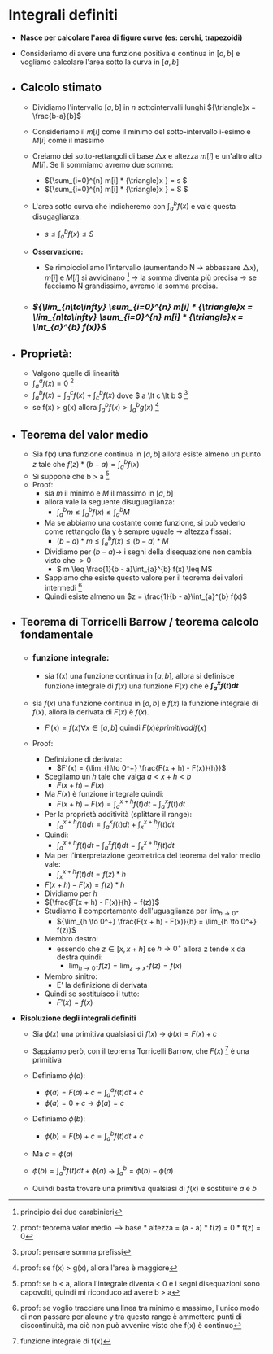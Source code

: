 # Integrali definiti

- **Nasce per calcolare l'area di figure curve (es: cerchi, trapezoidi)**

- Consideriamo di avere una funzione positiva e continua in $[a, b]$ e vogliamo calcolare l'area sotto la curva in $[a, b]$

- ## **Calcolo stimato**
    - Dividiamo l'intervallo $[a, b]$ in $n$ sottointervalli lunghi ${\triangle}x = \frac{b-a}{b}$   
    - Consideriamo il $m[i]$ come il minimo del sotto-intervallo i-esimo e $M[i]$ come il massimo
    - Creiamo dei sotto-rettangoli di base ${\triangle}x$ e altezza $m[i]$ e un'altro alto $M[i]$. Se li sommiamo avremo due somme:
        - ${\sum_{i=0}^{n} m[i] * {\triangle}x } = s $     
        - ${\sum_{i=0}^{n} m[i] * {\triangle}x } = S $ 
    - L'area sotto curva che indicheremo con ${\int_{a}^{b} f(x)}$ e vale questa disugaglianza:
        - ${s \leq {\int_{a}^{b} f(x)} \leq S}$

    - **Osservazione:**
        - Se rimpiccioliamo l'intervallo (aumentando N ${\to}$ abbassare ${{\triangle}x}$), $m[i]$ e $M[i]$ si avvicinano [^1] ${\to}$ la somma diventa più precisa ${\to}$ se facciamo N grandissimo, avremo la somma precisa.

    - ### ***${\lim_{n\to\infty} \sum_{i=0}^{n} m[i] * {\triangle}x = \lim_{n\to\infty} \sum_{i=0}^{n} m[i] * {\triangle}x = \int_{a}^{b} f(x)}$***

- ## **Proprietà**:
    - Valgono quelle di linearità
    - $\int_{a}^{a} f(x) = 0$ [^2] 
    - $\int_{a}^{b} f(x) = \int_{a}^{c} f(x) + \int_{c}^{b} f(x)$  dove $ a \lt c \lt b $ [^3]
    - se f(x) > g(x) allora $\int_{a}^{b} f(x) \gt  \int_{a}^{b} g(x)$ [^4]

- ## **Teorema del valor medio**
    - Sia f(x) una funzione continua in $[a, b]$ allora esiste almeno un punto $z$ tale che $f(z) * (b - a) = \int_{a}^{b} f(x)$
    - Si suppone che b > a [^5]
    - Proof:
        - sia $m$ il minimo e $M$ il massimo in $[a, b]$
        - allora vale la seguente disuguaglianza:
            - $\int_{a}^{b} m \leq \int_{a}^{b} f(x) \leq \int_{a}^{b} M$
        - Ma se abbiamo una costante come funzione, si può vederlo come rettangolo (la y è sempre uguale ${\to}$ altezza fissa):
            - $(b - a) * m \leq \int_{a}^{b} f(x) \leq (b - a) * M$
        - Dividiamo per $(b - a) \to$ i segni della disequazione non cambia visto che $\gt 0$
            - $ m \leq \frac{1}{b - a}\int_{a}^{b} f(x) \leq M$
        - Sappiamo che esiste questo valore per il teorema dei valori intermedi [^6]
        - Quindi esiste almeno un $z = \frac{1}{b - a}\int_{a}^{b} f(x)$

- ## **Teorema di Torricelli Barrow / teorema calcolo fondamentale**
    - ### **funzione integrale**:
        - sia f(x) una funzione continua in $[a, b]$, allora si definisce funzione integrale di $f(x)$ una funzione $F(x)$ che è **${\int_{a}^{x}f(t)dt}$**
    - sia $f(x)$ una funzione continua in $[a, b]$ e $f(x)$ la funzione integrale di $f(x)$, allora la derivata di $F(x)$ è $f(x)$.
        - $F'(x) = f(x) \forall x \in [a, b]$  quindi $F(x) è primitiva di f(x)$

    - Proof:
        - Definizione di derivata:
            - $F'(x) = {\lim_{h\to 0^+} \frac{F(x + h) - F(x)}{h}}$
        - Scegliamo un $h$ tale che valga $a \lt x + h \lt b$
            - ${F(x + h) - F(x)}$
        - Ma $F(x)$ è funzione integrale quindi:    
            - ${F(x + h) - F(x) = \int_{a}^{x + h} f(t)dt - \int_{a}^{x} f(t)dt}$
        - Per la proprietà additività (splittare il range):
            - ${\int_{a}^{x + h} f(t)dt = \int_{a}^{x} f(t)dt + \int_{x}^{x + h} f(t)dt}$
        - Quindi: 
            - ${\int_{a}^{x + h} f(t)dt - \int_{a}^{x} f(t)dt = \int_{x}^{x + h} f(t)dt}$
        - Ma per l'interpretazione geometrica del teorema del valor medio vale:
            - $\int_{x}^{x + h} f(t)dt = f(z) * h$ 
        - ${F(x + h) - F(x) = f(z) * h}$ 
        - Dividiamo per $h$
        - ${\frac{F(x + h) - F(x)}{h} = f(z)}$ 
        - Studiamo il comportamento dell'uguaglianza per $\lim_{h \to 0^+}$
            - ${\lim_{h \to 0^+} \frac{F(x + h) - F(x)}{h} = \lim_{h \to 0^+} f(z)}$
        - Membro destro:
            - essendo che $z \in [x, x+h]$ se ${h \to 0^+}$ allora z tende x da destra quindi:
                - ${\lim_{h \to 0^+} f(z) = \lim_{z \to x^+} f(z) = f(x)}$
        - Membro sinitro:
            - E' la definizione di derivata
        - Quindi se sostituisco il tutto:
            -  $F'(x) = f(x)$

- **Risoluzione degli integrali definiti**
    - Sia $\phi(x)$ una primitiva qualsiasi di $f(x)$ $\to$ $\phi(x) = F(x) + c$ 
    - Sappiamo però, con il teorema Torricelli Barrow, che $F(x)$ [^7] è una primitiva
    - Definiamo $\phi(a)$:
        - $\phi(a) = F(a) + c = \int_{a}^{a} f(t)dt + c$
        - $\phi(a) = 0 + c$ ${\to}$ $\phi(a) = c$
    
    - Definiamo $\phi(b)$:
        - $\phi(b) = F(b) + c = \int_{a}^{b} f(t)dt + c$
    - Ma $c = \phi(a)$
    - $\phi(b) = \int_{a}^{b} f(t)dt + \phi(a)$ ${\to}$ $\int_{a}^{b} = \phi(b) - \phi(a)$
    
    - Quindi basta trovare una primitiva qualsiasi di $f(x)$ e sostituire $a$ e $b$   

[^1]: principio dei due carabinieri
[^2]: proof: teorema valor medio --> base * altezza = (a - a) * f(z) = 0 * f(z) = 0
[^3]: proof: pensare somma prefissi
[^4]: proof: se f(x) > g(x), allora l'area è maggiore
[^5]: proof: se b < a, allora l'integrale diventa < 0 e i segni disequazioni sono capovolti, quindi mi riconduco ad avere b > a
[^6]: proof: se voglio tracciare una linea tra minimo e massimo, l'unico modo di non passare per alcune y tra questo range è ammettere punti di discontinuità, ma ciò non può avvenire visto che f(x) è continuo
[^7]: funzione integrale di f(x)
